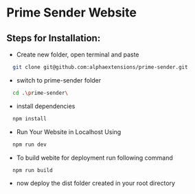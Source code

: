 # Prime Sender Website

## Steps for Installation:

- Create new folder, open terminal and paste
```bash
  git clone git@github.com:alphaextensions/prime-sender.git
```

- switch to prime-sender folder
```bash
  cd .\prime-sender\ 
```

- install dependencies 
```bash
  npm install
```

- Run Your Website in Localhost Using
```bash
  npm run dev
```

- To build webite for deployment run following command
```bash
  npm run build
```

- now deploy the dist folder created in your root directory
